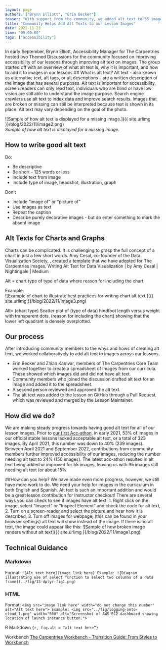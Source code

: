 ```yaml
---
layout: page
authors: ["Brynn Elliott", "Erin Becker"]
teaser: "With support from the community, we added alt text to 55 images across our lessons."
title: "Community Helps Add Alt Texts to our Lesson Images"
date: 2022-11-23
time: "09:00:00"
tags: ["accessibility"]
---
```


In early September, Brynn Elliott, Accessibility Manager for The Carpentries hosted two Themed Discussions for the community focused on improving accessibility of our lessons through improving alt text on images. The group started off with an overview of what alt text is, why it is important, and how to add it to images in our lessons.## What is alt text?
Alt text - also known as alternative text, alt tags, or alt descriptions - are a written description of the image that has several purposes. Alt text is important for accessibility, screen readers can only read text, individuals who are blind or have low vision are still able to understand the image purpose. Search engine crawlers use alt text to index data and improve search results. Images that are broken or missing can still be interpreted because text is shown in its place. Alt text may vary depending on the goal of the photo.

![Sample of how alt text is displayed for a missing image.]({{ site.urlimg }}/blog/2022/11/image2.png) <br /> *Sample of how alt text is displayed for a missing image.*

## How to write good alt text
Do:
* Be descriptive
* Be short - 125 words or less
* Include text from image
* Include type of image, headshot, illustration, graph

Don’t
* Include “image of” or “picture of”
* Use images as text
* Repeat the caption
* Describe purely decorative images - but do enter something to mark the absent image

## Alt Texts for Charts and Graphs
Charts can be complicated. It is challenging to grasp the full concept of a chart in just a few short words. Amy Cesal, co-founder of the Data Visualization Society, , created a template that we have adopted for The Carpentries images. Writing Alt Text for Data Visualization | by Amy Cesal | Nightingale | Medium

Alt = chart type of type of data where reason for including the chart

Example:<br />
![Example of chart to illustrate best practices for writing chart alt text.]({{ site.urlimg }}/blog/2022/11/image3.png)

Alt= (chart type) Scatter plot of (type of data) hindfoot length versus weight with transparent dots, (reason for including the chart) showing that the lower left quadrant is densely overplotted.  

## Our process
After introducing community members to the whys and hows of creating alt text, we worked collaboratively to add alt text to images across our lessons.
- Erin Becker and Zhian Kamvar, members of The Carpentries Core Team worked together to create a spreadsheet of images from our curricula. These showed which images did and did not have alt text.
- Community members who joined the discussion  drafted alt text for an image and added it to the spreadsheet.
- A second person reviewed and approved the alt text.
- The alt text was added to the lesson on GitHub through a Pull Request, which was reviewed and merged by the Lesson Maintainer.

## How did we do?
We are making steady progress towards having good alt text for all of our lesson images. Prior to [our first Acc-athon](https://carpentries.org/blog/2021/04/Acc-athon/), in early 2021, 53% of images in our official stable lessons lacked acceptable alt text, or a total of 323 images. By April 2021, this number was down to 40% (239 images). Between April 2021 and September 2022, contributions from community members further improved accessibility of our images, reducing the number needing alt text to 24% (150 images). The latest acc-athon resulted in alt text being added or improved for 55 images, leaving us with 95 images still needing alt text (or about 15%

##How can you help?
We have made even more progress, however, we still have more work to do. We need your help for images in the curriculum in both English and Spanish. Alt text is such an important addition and would be a great lesson contribution for Instructor checkout! There are several ways you can check to see if images have alt text: 1. Right click on the image, select “Inspect” or “Inspect Element” and check the code for alt text, 2. Turn on a screen-reader and select the picture and hear how it is described, 3. Turn off images for webpage, (this can be found in your browser settings) alt text will show instead of the image.  If there is no alt text, the image could appear like this:
![Sample of how broken image renders without alt text]({{ site.urlimg }}/blog/2022/11/image1.png)

## Technical Guidance
### Markdown
Format: `![Alt text here](image link here) Example: ![Diagram illustrating use of select function to select two columns of a data frame](../fig/13-dplyr-fig1.png)`

### HTML
Format: `<img src="image link here" width="do not change this number" alt="Alt text here"> Example: <img src="../fig/logging-onto-cloud_1.png" width="500" alt="Screenshot of AWS EC2 dashboard showing location of launch instance button.">`

R Markdown
```{r, fig.alt = "alt text here”}```

Workbench
[The Carpentries Workbench - Transition Guide: From Styles to Workbench ](https://carpentries.github.io/workbench/transition-guide.html#figures)
